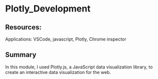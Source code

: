 # Plotly_Development

## Resources:

Applications: VSCode, javascript, Plotly, Chrome inspector

## Summary

In this module, I used Plotly.js, a JavaScript data visualization library, to create an interactive data visualization for the web.